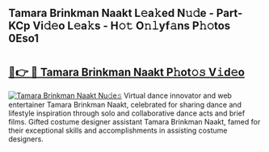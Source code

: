## Tamara Brinkman Naakt L𝚎a𝚔ed N𝚞𝚍e - Part-KCp Vi𝚍𝚎o L𝚎a𝚔s - H𝚘𝚝 O𝚗𝚕yf𝚊ns P𝚑𝚘tos 0Eso1

# <h2><a href="http://kfbbz1.oniu.top/?m=Tamara+Brinkman+Naakt">🔗👉 🔴 Tamara Brinkman Naakt P𝚑ot𝚘𝚜 V𝚒d𝚎o</a></h2>

[![Tamara Brinkman Naakt Nu𝚍e𝚜](https://i.imgur.com/0qMVB7G.gif)](http://kfbbz1.oniu.top/?m=Tamara+Brinkman+Naakt)
Virtual dance innovator and web entertainer Tamara Brinkman Naakt, celebrated for sharing dance and lifestyle inspiration through solo and collaborative dance acts and brief films. Gifted costume designer assistant Tamara Brinkman Naakt, famed for their exceptional skills and accomplishments in assisting costume designers.  
